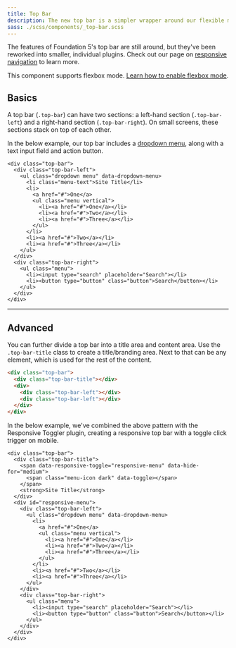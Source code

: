 ```yaml
---
title: Top Bar
description: The new top bar is a simpler wrapper around our flexible menu components.
sass: ./scss/components/_top-bar.scss
---
```


<div class="primary callout">
  <p>The features of Foundation 5's top bar are still around, but they've been reworked into smaller, individual plugins. Check out our page on <a href="responsive-navigation.html">responsive navigation</a> to learn more.</p>
</div>

<div class="primary callout">
  <p>This component supports flexbox mode. <a href="#">Learn how to enable flexbox mode</a>.</p>
</div>

## Basics

A top bar (`.top-bar`) can have two sections: a left-hand section (`.top-bar-left`) and a right-hand section (`.top-bar-right`). On small screens, these sections stack on top of each other.

In the below example, our top bar includes a [dropdown menu](dropdown-menu.html), along with a text input field and action button.

```html_example
<div class="top-bar">
  <div class="top-bar-left">
    <ul class="dropdown menu" data-dropdown-menu>
      <li class="menu-text">Site Title</li>
      <li>
        <a href="#">One</a>
        <ul class="menu vertical">
          <li><a href="#">One</a></li>
          <li><a href="#">Two</a></li>
          <li><a href="#">Three</a></li>
        </ul>
      </li>
      <li><a href="#">Two</a></li>
      <li><a href="#">Three</a></li>
    </ul>
  </div>
  <div class="top-bar-right">
    <ul class="menu">
      <li><input type="search" placeholder="Search"></li>
      <li><button type="button" class="button">Search</button></li>
    </ul>
  </div>
</div>
```

---

## Advanced

You can further divide a top bar into a title area and content area. Use the `.top-bar-title` class to create a title/branding area. Next to that can be any element, which is used for the rest of the content.

```html
<div class="top-bar">
  <div class="top-bar-title"></div>
  <div>
    <div class="top-bar-left"></div>
    <div class="top-bar-left"></div>
  </div>
</div>
```

In the below example, we've combined the above pattern with the Responsive Toggler plugin, creating a responsive top bar with a toggle click trigger on mobile.

```html_example
<div class="top-bar">
  <div class="top-bar-title">
    <span data-responsive-toggle="responsive-menu" data-hide-for="medium">
      <span class="menu-icon dark" data-toggle></span>
    </span>
    <strong>Site Title</strong>
  </div>
  <div id="responsive-menu">
    <div class="top-bar-left">
      <ul class="dropdown menu" data-dropdown-menu>
        <li>
          <a href="#">One</a>
          <ul class="menu vertical">
            <li><a href="#">One</a></li>
            <li><a href="#">Two</a></li>
            <li><a href="#">Three</a></li>
          </ul>
        </li>
        <li><a href="#">Two</a></li>
        <li><a href="#">Three</a></li>
      </ul>
    </div>
    <div class="top-bar-right">
      <ul class="menu">
        <li><input type="search" placeholder="Search"></li>
        <li><button type="button" class="button">Search</button></li>
      </ul>
    </div>
  </div>
</div>
```
